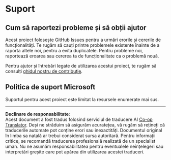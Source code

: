 <!--
CO_OP_TRANSLATOR_METADATA:
{
  "original_hash": "c9d207ff77b4bb46e46dc2b607a8ec1a",
  "translation_date": "2025-08-27T21:56:34+00:00",
  "source_file": "SUPPORT.md",
  "language_code": "ro"
}
-->
# Suport

## Cum să raportezi probleme și să obții ajutor  

Acest proiect folosește GitHub Issues pentru a urmări erorile și cererile de funcționalități. Te rugăm să cauți printre problemele existente înainte de a raporta altele noi, pentru a evita duplicatele. Pentru probleme noi, raportează eroarea sau cererea ta de funcționalitate ca o problemă nouă.

Pentru ajutor și întrebări legate de utilizarea acestui proiect, te rugăm să consulți [ghidul nostru de contribuție](CONTRIBUTING.md).

## Politica de suport Microsoft  

Suportul pentru acest proiect este limitat la resursele enumerate mai sus.

---

**Declinare de responsabilitate**:  
Acest document a fost tradus folosind serviciul de traducere AI [Co-op Translator](https://github.com/Azure/co-op-translator). Deși ne străduim să asigurăm acuratețea, vă rugăm să rețineți că traducerile automate pot conține erori sau inexactități. Documentul original în limba sa natală ar trebui considerat sursa autoritară. Pentru informații critice, se recomandă traducerea profesională realizată de un specialist uman. Nu ne asumăm responsabilitatea pentru eventualele neînțelegeri sau interpretări greșite care pot apărea din utilizarea acestei traduceri.